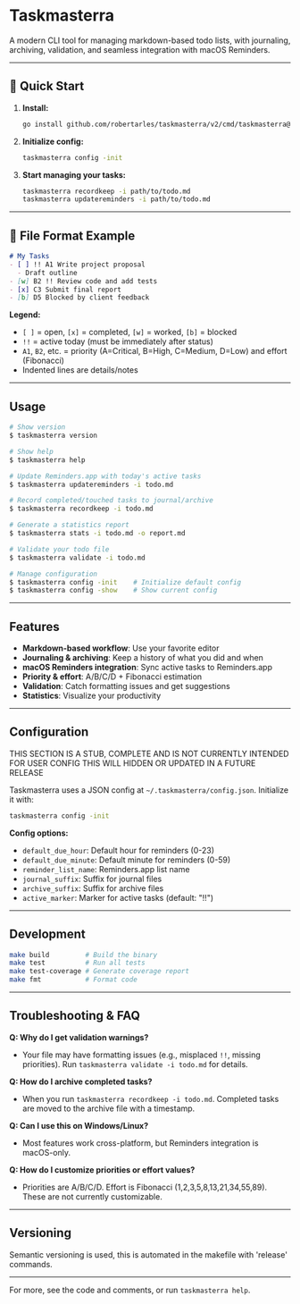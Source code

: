 # Taskmasterra

A modern CLI tool for managing markdown-based todo lists, with journaling, archiving, validation, and seamless integration with macOS Reminders.

---

## 🚀 Quick Start

1. **Install:**
   ```bash
   go install github.com/robertarles/taskmasterra/v2/cmd/taskmasterra@latest
   ```
1. **Initialize config:**
   ```bash
   taskmasterra config -init
   ```
1. **Start managing your tasks:**
   ```bash
   taskmasterra recordkeep -i path/to/todo.md
   taskmasterra updatereminders -i path/to/todo.md
   ```

---

## 📄 File Format Example

```markdown
# My Tasks
- [ ] !! A1 Write project proposal
  - Draft outline
- [w] B2 !! Review code and add tests
- [x] C3 Submit final report
- [b] D5 Blocked by client feedback
```

**Legend:**
- `[ ]` = open, `[x]` = completed, `[w]` = worked, `[b]` = blocked
- `!!` = active today (must be immediately after status)
- `A1`, `B2`, etc. = priority (A=Critical, B=High, C=Medium, D=Low) and effort (Fibonacci)
- Indented lines are details/notes

---

## Usage

```bash
# Show version
$ taskmasterra version

# Show help
$ taskmasterra help

# Update Reminders.app with today's active tasks
$ taskmasterra updatereminders -i todo.md

# Record completed/touched tasks to journal/archive
$ taskmasterra recordkeep -i todo.md

# Generate a statistics report
$ taskmasterra stats -i todo.md -o report.md

# Validate your todo file
$ taskmasterra validate -i todo.md

# Manage configuration
$ taskmasterra config -init    # Initialize default config
$ taskmasterra config -show    # Show current config
```

---

## Features
- **Markdown-based workflow**: Use your favorite editor
- **Journaling & archiving**: Keep a history of what you did and when
- **macOS Reminders integration**: Sync active tasks to Reminders.app
- **Priority & effort**: A/B/C/D + Fibonacci estimation
- **Validation**: Catch formatting issues and get suggestions
- **Statistics**: Visualize your productivity

---

## Configuration

THIS SECTION IS A STUB, COMPLETE AND IS NOT CURRENTLY INTENDED FOR USER CONFIG
THIS WILL HIDDEN OR UPDATED IN A FUTURE RELEASE

Taskmasterra uses a JSON config at `~/.taskmasterra/config.json`. Initialize it with:
```bash
taskmasterra config -init
```

**Config options:**
- `default_due_hour`: Default hour for reminders (0-23)
- `default_due_minute`: Default minute for reminders (0-59)
- `reminder_list_name`: Reminders.app list name
- `journal_suffix`: Suffix for journal files
- `archive_suffix`: Suffix for archive files
- `active_marker`: Marker for active tasks (default: "!!")

---

## Development

```bash
make build         # Build the binary
make test          # Run all tests
make test-coverage # Generate coverage report
make fmt           # Format code
```

---

## Troubleshooting & FAQ

**Q: Why do I get validation warnings?**
- Your file may have formatting issues (e.g., misplaced `!!`, missing priorities). Run `taskmasterra validate -i todo.md` for details.

**Q: How do I archive completed tasks?**
- When you run `taskmasterra recordkeep -i todo.md`. Completed tasks are moved to the archive file with a timestamp.

**Q: Can I use this on Windows/Linux?**
- Most features work cross-platform, but Reminders integration is macOS-only.

**Q: How do I customize priorities or effort values?**
- Priorities are A/B/C/D. Effort is Fibonacci (1,2,3,5,8,13,21,34,55,89). These are not currently customizable.

---

## Versioning

Semantic versioning is used, this is automated in the makefile with 'release' commands.

---

For more, see the code and comments, or run `taskmasterra help`.
